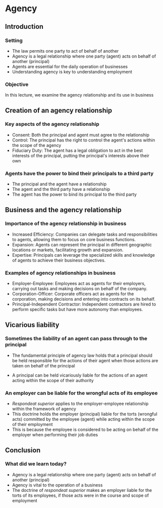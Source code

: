 # Agency

## Introduction

### Setting

- The law permits one party to act of behalf of another
- Agency is a legal relationship where one party (agent) acts on behalf of another (principal)
- Agents are essential for the daily operation of businesses
- Understanding agency is key to understanding employment

### Objective

In this lecture, we examine the agency relationship and its use in business

## Creation of an agency relationship

### Key aspects of the agency relationship

- Consent: Both the principal and agent must agree to the relationship
- Control: The principal has the right to control the agent's actions within the scope of the agency
- Fiduciary Duty: The agent has a legal obligation to act in the best interests of the principal, putting the principal's interests above their own

### Agents have the power to bind their principals to a third party

- The principal and the agent have a relationship
- The agent and the third party have a relationship
- The agent has the power to bind its principal to the third party

## Business and the agency relationship

### Importance of the agency relationship in business

- Increased Efficiency: Companies can delegate tasks and responsibilities to agents, allowing them to focus on core business functions.
- Expansion: Agents can represent the principal in different geographic locations or markets, facilitating growth and expansion.
- Expertise: Principals can leverage the specialized skills and knowledge of agents to achieve their business objectives.

### Examples of agency relationships in business

- Employer-Employee: Employees act as agents for their employers, carrying out tasks and making decisions on behalf of the company.
- Corporation-Officer: Corporate officers act as agents for the corporation, making decisions and entering into contracts on its behalf.
- Principal-Independent Contractor: Independent contractors are hired to perform specific tasks but have more autonomy than employees.

## Vicarious liability

### Sometimes the liability of an agent can pass through to the principal

- The fundamental principle of agency law holds that a principal should be held responsible for the actions of their agent when those actions are taken on behalf of the principal

- A principal can be held vicariously liable for the actions of an agent acting within the scope of their authority

### An employer can be liable for the wrongful acts of its employee

- *Respondeat superior* applies to the employer-employee relationship within the framework of agency
- This doctrine holds the employer (principal) liable for the torts (wrongful acts) committed by the employee (agent) while acting within the scope of their employment
- This is because the employee is considered to be acting on behalf of the employer when performing their job duties

## Conclusion

### What did we learn today?

- Agency is a legal relationship where one party (agent) acts on behalf of another (principal)
- Agency is vital to the operation of a business
- The doctrine of *respondeat superior* makes an employer liable for the torts of its employees, if those acts were in the course and scope of employment
